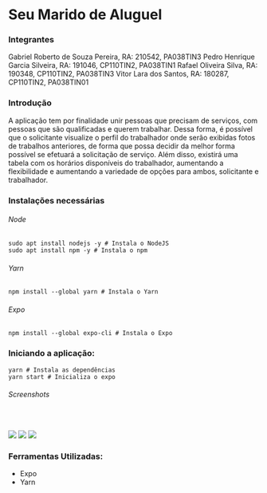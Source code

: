 <h1>Seu Marido de Aluguel</h1>
<h3>Integrantes</h3>

<span>
Gabriel Roberto de Souza Pereira, RA: 210542, PA038TIN3
Pedro Henrique Garcia Silveira, RA: 191046, CP110TIN2, PA038TIN1
Rafael Oliveira Silva, RA: 190348, CP110TIN2, PA038TIN3
Vitor Lara dos Santos, RA: 180287, CP110TIN2, PA038TIN01
</span>

<h3>Introdução</h3>

<span>A aplicação tem por finalidade unir pessoas que precisam de serviços, com pessoas que são qualificadas e querem trabalhar.
Dessa forma, é possível que o solicitante visualize o perfil do trabalhador onde serão exibidas fotos de trabalhos anteriores, de forma que possa decidir da melhor forma possível se efetuará a solicitação de serviço.
Além disso, existirá uma tabela com os horários disponíveis do trabalhador, aumentando a flexibilidade e aumentando a variedade de opções para ambos, solicitante e trabalhador.  
</span>

<h3>Instalações necessárias</h3>
<h6>Node</h6>

```
sudo apt install nodejs -y # Instala o NodeJS
sudo apt install npm -y # Instala o npm
```

<h6>Yarn</h6>

```
npm install --global yarn # Instala o Yarn
```

<h6>Expo</h6>

```
npm install --global expo-cli # Instala o Expo
```

<h3>Iniciando a aplicação:</h3>

```
yarn # Instala as dependências
yarn start # Inicializa o expo
```
<h6>Screenshots</h6>
</br>

<p aling="center">
<img src="https://github.com/rafaelos-git/Facens.PAVII.SeuMaridoDeAluguel.Front/tree/master/assets/screenshots/login-screen.png" />
<img src="https://github.com/rafaelos-git/Facens.PAVII.SeuMaridoDeAluguel.Front/tree/master/assets/screenshots/map-screen.png"/>
<img src="https://github.com/rafaelos-git/Facens.PAVII.SeuMaridoDeAluguel.Front/tree/master/assets/screenshots/perfil-screen.png"/>

</p>

<h3>Ferramentas Utilizadas:</h3>
<ul>
  <li>Expo</li>
  <li>Yarn</li>
</ul>